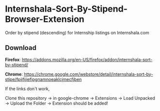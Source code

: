 # Internshala-Sort-By-Stipend-Browser-Extension
Order by stipend (descending) for Internship listings on Internshala.com

## Download

**Firefox**: https://addons.mozilla.org/en-US/firefox/addon/internshala-sort-by-stipend/

**Chrome**: https://chrome.google.com/webstore/detail/internshala-sort-by-stipe/fpijfijiefipgnamnoeaklcjmecfjben

If the links don't work,

Clone this repository -> in google-chrome -> Extensions -> Load Unpacked -> Upload the Folder -> Extension should be added!
 
